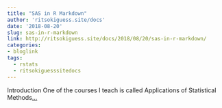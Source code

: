 ```yaml
---
title: "SAS in R Markdown"
author: 'ritsokiguess.site/docs'
date: '2018-08-20'
slug: sas-in-r-markdown
link: http://ritsokiguess.site/docs/2018/08/20/sas-in-r-markdown/
categories:
- bloglink
tags:
  - rstats
  - ritsokiguesssitedocs
---
```


Introduction One of the courses I teach is called Applications of Statistical Methods[... <i class="fas fa-external-link-alt"></i>](http://ritsokiguess.site/docs/2018/08/20/sas-in-r-markdown/)


